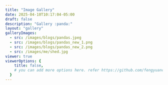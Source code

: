```yaml
---
title: "Image Gallery"
date: 2025-04-10T10:17:04-05:00
draft: false
description: "Gallery :panda:"
layout: "gallery"
galleryImages:
  - src: /images/blogs/pandas.jpeg
  - src: /images/blogs/pandas_new_1.png
  - src: /images/blogs/pandas_new_2.png
  - src: /images/me/shed.jpg
viewer: true
viewerOptions: {
    title: false,
    # you can add more options here. refer https://github.com/fengyuanchen/viewerjs?tab=readme-ov-file#options
  }
---
```

